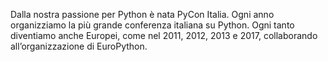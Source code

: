 Dalla nostra passione per Python è nata PyCon Italia. Ogni anno organizziamo
la più grande conferenza italiana su Python. Ogni tanto diventiamo anche Europei,
come nel 2011, 2012, 2013 e 2017, collaborando all’organizzazione di EuroPython.
